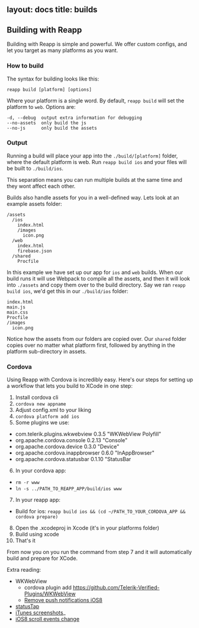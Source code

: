 layout: docs
title: builds
---
## Building with Reapp

Building with Reapp is simple and powerful. We offer custom configs,
and let you target as many platforms as you want.

### How to build

The syntax for building looks like this:

```
reapp build [platform] [options]
```

Where your platform is a single word. By default, `reapp build` will set
the platform to `web`. Options are:

```
-d, --debug  output extra information for debugging
--no-assets  only build the js
--no-js      only build the assets
```

### Output

Running a build will place your app into the `./build/[platform]` folder,
where the default platform is web. Run `reapp build ios` and your files
will be built to `./build/ios`.

This separation means you can run multiple builds at the same time and
they wont affect each other.

Builds also handle assets for you in a well-defined way. Lets look at an
example assets folder:

```
/assets
  /ios
    index.html
    /images
      icon.png
  /web
    index.html
    firebase.json
  /shared
    Procfile
```

In this example we have set up our app for `ios` and `web` builds. When
our build runs it will use Webpack to compile all the assets, and then it
will look into `./assets` and copy them over to the build directory. Say
we ran `reapp build ios`, we'd get this in our `./build/ios` folder:

```
index.html
main.js
main.css
Procfile
/images
  icon.png
```

Notice how the assets from our folders are copied over. Our `shared` folder
copies over no matter what platform first, followed by anything in the platform
sub-directory in assets.

### Cordova

Using Reapp with Cordova is incredibly easy. Here's our steps for setting
up a workflow that lets you build to XCode in one step:

1. Install cordova cli
2. `cordova new appname`
3. Adjust config.xml to your liking
4. `cordova platform add ios`
5. Some plugins we use:
  - com.telerik.plugins.wkwebview 0.3.5 "WKWebView Polyfill"
  - org.apache.cordova.console 0.2.13 "Console"
  - org.apache.cordova.device 0.3.0 "Device"
  - org.apache.cordova.inappbrowser 0.6.0 "InAppBrowser"
  - org.apache.cordova.statusbar 0.1.10 "StatusBar
6. In your cordova app:
  - `rm -r www`
  - `ln -s ../PATH_TO_REAPP_APP/build/ios www`
7. In your reapp app:
  - Build for ios: `reapp build ios && (cd ~/PATH_TO_YOUR_CORDOVA_APP && cordova prepare)`
8. Open the .xcodeproj in Xcode (it's in your platforms folder)
9. Build using xcode
10. That's it

From now you on you run the command from step 7 and it will automatically
build and prepare for XCode.

Extra reading:

 - WKWebView
   - cordova plugin add https://github.com/Telerik-Verified-Plugins/WKWebView
   - [Remove push notifications iOS8](http://stackoverflow.com/questions/25017933/cordova-how-to-remove-push-notification-on-ios)
 - [statusTap](https://github.com/triceam/cordova-statusTap)
 - [iTunes screenshots](http://stackoverflow.com/questions/25756863/full-resolution-screenshots-for-iphone-6-and-6)_
 - [iOS8 scroll events change](http://developer.telerik.com/featured/scroll-event-change-ios-8-big-deal/)
